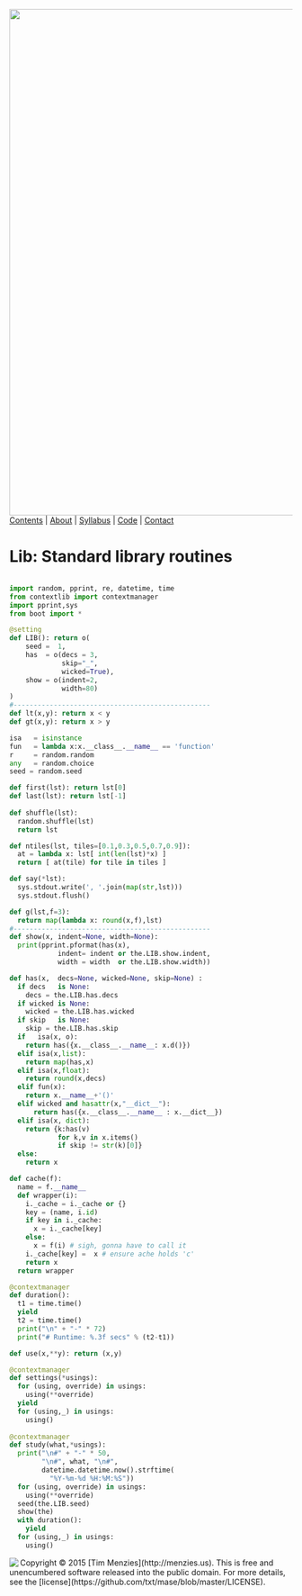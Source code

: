 [<img width=900 src="https://raw.githubusercontent.com/txt/mase/master/img/banner1.png">](https://github.com/txt/mase/blob/master/README.md)
[Contents](https://github.com/txt/mase/blob/master/TOC.md) | [About](https://github.com/txt/mase/blob/master/ABOUT.md) | [Syllabus](https://github.com/txt/mase/blob/master/SYLLABUS.md) | [Code](https://github.com/txt/mase/tree/master/src) | [Contact](http://menzies.us)</em>



# Lib: Standard library routines

````python

import random, pprint, re, datetime, time
from contextlib import contextmanager
import pprint,sys
from boot import *

@setting
def LIB(): return o(
    seed =  1,
    has  = o(decs = 3,
             skip="_",
             wicked=True),
    show = o(indent=2,
             width=80)
)
#-------------------------------------------------
def lt(x,y): return x < y
def gt(x,y): return x > y

isa   = isinstance
fun   = lambda x:x.__class__.__name__ == 'function'
r     = random.random
any   = random.choice
seed = random.seed

def first(lst): return lst[0]
def last(lst): return lst[-1]
                          
def shuffle(lst):
  random.shuffle(lst)
  return lst

def ntiles(lst, tiles=[0.1,0.3,0.5,0.7,0.9]):
  at = lambda x: lst[ int(len(lst)*x) ]
  return [ at(tile) for tile in tiles ]

def say(*lst):
  sys.stdout.write(', '.join(map(str,lst)))
  sys.stdout.flush()

def g(lst,f=3):
  return map(lambda x: round(x,f),lst)
#-------------------------------------------------
def show(x, indent=None, width=None):  
  print(pprint.pformat(has(x),
            indent= indent or the.LIB.show.indent,
            width = width  or the.LIB.show.width))

def has(x,  decs=None, wicked=None, skip=None) :
  if decs   is None:
    decs = the.LIB.has.decs
  if wicked is None:
    wicked = the.LIB.has.wicked
  if skip   is None:
    skip = the.LIB.has.skip
  if   isa(x, o):
    return has({x.__class__.__name__: x.d()})
  elif isa(x,list):
    return map(has,x)
  elif isa(x,float):
    return round(x,decs)
  elif fun(x):
    return x.__name__+'()'
  elif wicked and hasattr(x,"__dict__"):
      return has({x.__class__.__name__ : x.__dict__})
  elif isa(x, dict):
    return {k:has(v)
            for k,v in x.items()
            if skip != str(k)[0]}
  else:
    return x

def cache(f):
  name = f.__name__
  def wrapper(i):
    i._cache = i._cache or {}
    key = (name, i.id)
    if key in i._cache:
      x = i._cache[key]
    else:
      x = f(i) # sigh, gonna have to call it
    i._cache[key] =  x # ensure ache holds 'c'
    return x
  return wrapper

@contextmanager
def duration():
  t1 = time.time()
  yield
  t2 = time.time()
  print("\n" + "-" * 72)
  print("# Runtime: %.3f secs" % (t2-t1))

def use(x,**y): return (x,y)

@contextmanager
def settings(*usings):
  for (using, override) in usings:
    using(**override)
  yield
  for (using,_) in usings:
    using()
    
@contextmanager
def study(what,*usings):
  print("\n#" + "-" * 50,
        "\n#", what, "\n#",
        datetime.datetime.now().strftime(
          "%Y-%m-%d %H:%M:%S"))    
  for (using, override) in usings:
    using(**override)              
  seed(the.LIB.seed)            
  show(the)                   
  with duration():
    yield
  for (using,_) in usings:
    using()               
````



<img align=left src="https://raw.githubusercontent.com/txt/mase/master/img/pd-icon.png">
Copyright © 2015 [Tim Menzies](http://menzies.us).
This is free and unencumbered software released into the public domain.
For more details, see the [license](https://github.com/txt/mase/blob/master/LICENSE).

